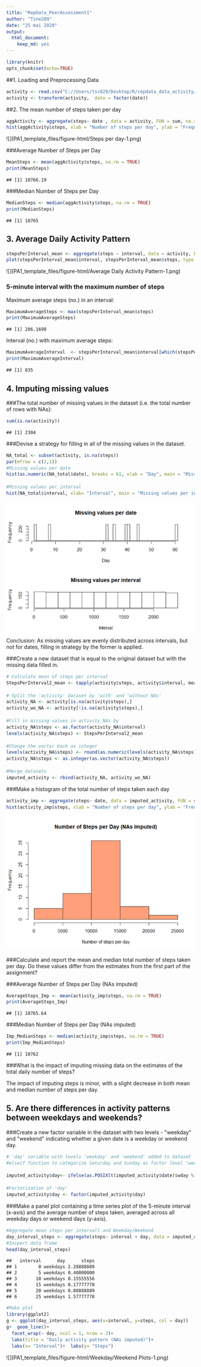 ```yaml
---
title: "RepData_PeerAssessment1"
author: "Tine289"
date: "25 mai 2020"
output: 
  html_document: 
    keep_md: yes
---
```



```r
library(knitr)
opts_chunk$set(echo=TRUE)
```

##1. Loading and Preprocessing Data

```r
activity <- read.csv("C://Users/tsc029/Desktop/R/repdata_data_activity/activity.csv", sep = ",", header = TRUE, na.strings = "NA" )
activity <- transform(activity,  date = factor(date))
```

##2. The mean number of steps taken per day


```r
aggActivity <- aggregate(steps~ date , data = activity, FUN = sum, na.rm = TRUE)
hist(aggActivity$steps, xlab = "Number of steps per day", ylab = "Frequency", main = "Number of steps per day", col = "yellow")
```

![](PA1_template_files/figure-html/Steps per day-1.png)<!-- -->

###Average Number of Steps per Day

```r
MeanSteps <- mean(aggActivity$steps, na.rm = TRUE)
print(MeanSteps)
```

```
## [1] 10766.19
```

###Median Number of Steps per Day

```r
MedianSteps <- median(aggActivity$steps, na.rm = TRUE)
print(MedianSteps)
```

```
## [1] 10765
```

## 3. Average Daily Activity Pattern


```r
stepsPerInterval_mean <- aggregate(steps ~ interval, data = activity, FUN = mean, na.rm =TRUE)
plot(stepsPerInterval_mean$interval, stepsPerInterval_mean$steps, type = "l", xlab = "Interval", ylab = "Number of steps per interval", lwd = 1.5, col = "steelblue", main = "Average Number of Steps per Interval")
```

![](PA1_template_files/figure-html/Average Daily Activity Pattern-1.png)<!-- -->
### 5-minute interval with the maximum number of steps
 
Maximum average steps (no.) in an interval: 

```r
MaximumAverageSteps <- max(stepsPerInterval_mean$steps)
print(MaximumAverageSteps)
```

```
## [1] 206.1698
```
Interval (no.) with maximum average steps:


```r
MaximumAverageInterval  <- stepsPerInterval_mean$interval[which(stepsPerInterval_mean$steps == MaximumAverageSteps)]
print(MaximumAverageInterval)
```

```
## [1] 835
```

## 4. Imputing missing values

###The total number of missing values in the dataset (i.e. the total number of rows with NAs):

```r
sum(is.na(activity))
```

```
## [1] 2304
```

###Devise a strategy for filling in all of the missing values in the dataset. 


```r
NA_total <- subset(activity, is.na(steps))
par(mfrow = c(2,1))
#Missing values per date
hist(as.numeric(NA_total$date), breaks = 61, xlab = "Day", main = "Missing values per date")

#Missing values per interval
hist(NA_total$interval, xlab= "Interval", main = "Missing values per interval")
```

![](PA1_template_files/figure-html/MissingValues-1.png)<!-- -->
Conclusion: As missing values are evenly distributed across intervals, but not for dates, filling in strategy by the former is applied. 

###Create a new dataset that is equal to the original dataset but with the missing data filled in.

```r
# Calculate mean of steps per interval
StepsPerInterval2_mean <- tapply(activity$steps, activity$interval, mean, na.rm = TRUE)

# Split the 'activity' dataset by 'with' and 'without NAs'
activity_NA <- activity[is.na(activity$steps),]
activity_wo_NA <- activity[!is.na(activity$steps),]

#Fill in missing values in activity_NAs by 
activity_NA$steps <- as.factor(activity_NA$interval)
levels(activity_NA$steps) <- StepsPerInterval2_mean

#Change the vector back as integer 
levels(activity_NA$steps) <- round(as.numeric(levels(activity_NA$steps)))
activity_NA$steps <- as.integer(as.vector(activity_NA$steps))

#Merge datasets 
imputed_activity <- rbind(activity_NA, activity_wo_NA)
```

###Make a histogram of the total number of steps taken each day


```r
activity_imp <- aggregate(steps~ date, data = imputed_activity, FUN = sum)
hist(activity_imp$steps, xlab = "Number of steps per day", ylab = "Frequency", main = "Number of Steps per Day (NAs Imputed)", col = "lightsalmon")
```

![](PA1_template_files/figure-html/ImputedSteps-1.png)<!-- -->


###Calculate and report the mean and median total number of steps taken per day. Do these values differ from the estimates from the first part of the assignment?

###Average Number of Steps per Day (NAs imputed)

```r
AverageSteps_Imp <- mean(activity_imp$steps, na.rm = TRUE)
print(AverageSteps_Imp)
```

```
## [1] 10765.64
```

###Median Number of Steps per Day (NAs imputed)

```r
Imp_MedianSteps <- median(activity_imp$steps, na.rm = TRUE)
print(Imp_MedianSteps)
```

```
## [1] 10762
```

###What is the impact of imputing missing data on the estimates of the total daily number of steps?

The impact of imputing steps is minor, with a slight decrease in both mean and median number of steps per day. 

## 5. Are there differences in activity patterns between weekdays and weekends?

###Create a new factor variable in the dataset with two levels - "weekday" and "weekend" indicating whether a given date is a weekday or weekend day.

```r
# 'day' variable with levels 'weekday' and 'weekend' added to dataset 
#elseif function to categorize Saturday and Sunday as factor level "weekend", all the rest as "weekday"

imputed_activity$day<- ifelse(as.POSIXlt(imputed_activity$date)$wday %in% c(0,6), "weekends","weekdays")

#Factorization of 'day'
imputed_activity$day <- factor(imputed_activity$day)
```

###Make a panel plot containing a time series plot of the 5-minute interval (x-axis) and the average number of steps taken, averaged across all weekday days or weekend days (y-axis). 

```r
#Aggregate mean steps per intervall and Weekday/Weekend
day_interval_steps <- aggregate(steps~ interval + day, data = imputed_activity, FUN = mean)
#Inspect data frame
head(day_interval_steps)
```

```
##   interval      day      steps
## 1        0 weekdays 2.28888889
## 2        5 weekdays 0.40000000
## 3       10 weekdays 0.15555556
## 4       15 weekdays 0.17777778
## 5       20 weekdays 0.08888889
## 6       25 weekdays 1.57777778
```

```r
#Make plot
library(ggplot2)
g <- ggplot(day_interval_steps, aes(x=interval, y=steps, col = day))
g+  geom_line()+  
  facet_wrap(~ day, ncol = 1, nrow = 2)+
  labs(title = "Daily activity pattern (NAs imputed)")+  
  labs(x= "Interval")+  labs(y= "Steps")
```

![](PA1_template_files/figure-html/Weekday/Weekend Plots-1.png)<!-- -->

